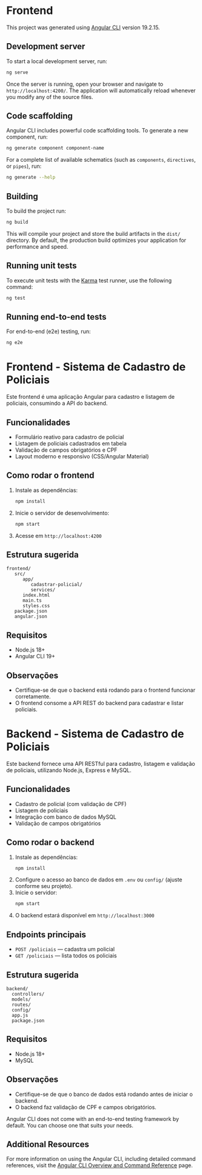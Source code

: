 # Frontend

This project was generated using [Angular CLI](https://github.com/angular/angular-cli) version 19.2.15.

## Development server

To start a local development server, run:

```bash
ng serve
```

Once the server is running, open your browser and navigate to `http://localhost:4200/`. The application will automatically reload whenever you modify any of the source files.

## Code scaffolding

Angular CLI includes powerful code scaffolding tools. To generate a new component, run:

```bash
ng generate component component-name
```

For a complete list of available schematics (such as `components`, `directives`, or `pipes`), run:

```bash
ng generate --help
```

## Building

To build the project run:

```bash
ng build
```

This will compile your project and store the build artifacts in the `dist/` directory. By default, the production build optimizes your application for performance and speed.

## Running unit tests

To execute unit tests with the [Karma](https://karma-runner.github.io) test runner, use the following command:

```bash
ng test
```

## Running end-to-end tests

For end-to-end (e2e) testing, run:

```bash
ng e2e
```
# Frontend - Sistema de Cadastro de Policiais

Este frontend é uma aplicação Angular para cadastro e listagem de policiais, consumindo a API do backend.

## Funcionalidades
- Formulário reativo para cadastro de policial
- Listagem de policiais cadastrados em tabela
- Validação de campos obrigatórios e CPF
- Layout moderno e responsivo (CSS/Angular Material)

## Como rodar o frontend

1. Instale as dependências:
    ```bash
    npm install
    ```
2. Inicie o servidor de desenvolvimento:
    ```bash
    npm start
    ```
3. Acesse em `http://localhost:4200`

## Estrutura sugerida
```
frontend/
   src/
      app/
         cadastrar-policial/
         services/
      index.html
      main.ts
      styles.css
   package.json
   angular.json
```

## Requisitos
- Node.js 18+
- Angular CLI 19+

## Observações
- Certifique-se de que o backend está rodando para o frontend funcionar corretamente.
- O frontend consome a API REST do backend para cadastrar e listar policiais.
# Backend - Sistema de Cadastro de Policiais

Este backend fornece uma API RESTful para cadastro, listagem e validação de policiais, utilizando Node.js, Express e MySQL.

## Funcionalidades
- Cadastro de policial (com validação de CPF)
- Listagem de policiais
- Integração com banco de dados MySQL
- Validação de campos obrigatórios

## Como rodar o backend

1. Instale as dependências:
   ```bash
   npm install
   ```
2. Configure o acesso ao banco de dados em `.env` ou `config/` (ajuste conforme seu projeto).
3. Inicie o servidor:
   ```bash
   npm start
   ```
4. O backend estará disponível em `http://localhost:3000`

## Endpoints principais
- `POST /policiais` — cadastra um policial
- `GET /policiais` — lista todos os policiais

## Estrutura sugerida
```
backend/
  controllers/
  models/
  routes/
  config/
  app.js
  package.json
```

## Requisitos
- Node.js 18+
- MySQL

## Observações
- Certifique-se de que o banco de dados está rodando antes de iniciar o backend.
- O backend faz validação de CPF e campos obrigatórios.



Angular CLI does not come with an end-to-end testing framework by default. You can choose one that suits your needs.

## Additional Resources

For more information on using the Angular CLI, including detailed command references, visit the [Angular CLI Overview and Command Reference](https://angular.dev/tools/cli) page.
